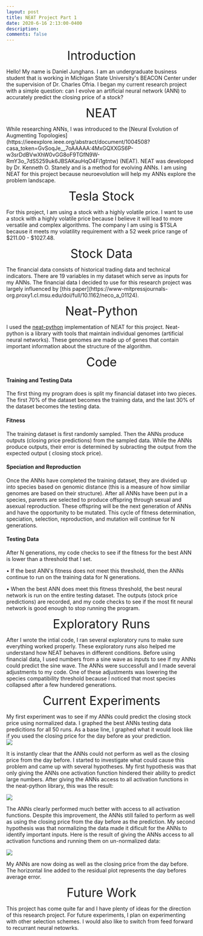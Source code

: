 ```yaml
---
layout: post
title: NEAT Project Part 1
date: 2020-6-16 2:13:00-0400
description: 
comments: false
---
```


<p style="text-align: center;"><font size="+3">Introduction</font></p>
Hello! My name is Daniel Junghans. I am an undergraduate business student that is working in Michigan State University's BEACON Center under the supervision of Dr. Charles Ofria. I began my current research project with a simple question: can I evolve an artificial neural network (ANN) to accurately predict the closing price of a stock? 

<p style="text-align: center;"><font size="+3">NEAT</font></p>
While researching ANNs, I was introduced to the [Neural Evolution of Augmenting Topologies](https://ieeexplore.ieee.org/abstract/document/1004508?casa_token=GvSoqJe__7oAAAAA:4MxGQXXGS6P-w3srDdBVwXhW0vGG8oF9TGfN9W-RmY3o_7dS5259uk6JBSAKauHqO4Fi1gtntw) (NEAT). NEAT was developed by Dr. Kenneth O. Stanely and is a method for evolving ANNs. I am using NEAT for this project because neuroevolution will help my ANNs explore the problem landscape.

<p style="text-align: center;"><font size="+3">Tesla Stock</font></p>
For this project, I am using a stock with a highly volatile price. I want to use a stock with a highly volatile price because I believe it will lead to more versatile and complex algorithms. The company I am using is $TSLA because it meets my volatility requirement with a 52 week price range of $211.00 - $1027.48. 

<p style="text-align: center;"><font size="+3">Stock Data</font></p>
The financial data consists of historical trading data and technical indicators. There are 19 variables in my dataset which serve as inputs for my ANNs. The financial data I decided to use for this research project was largely influenced by [this paper](https://www-mitpressjournals-org.proxy1.cl.msu.edu/doi/full/10.1162/neco_a_01124).


<p style="text-align: center;"><font size="+3">Neat-Python</font></p>

I used the [neat-python](https://neat-python.readthedocs.io/en/latest/) implementation of NEAT for this project. Neat-python is a library with tools that maintain individual genomes (artificial neural networks). These genomes are made up of genes that contain important information about the structure of the algorithm.

<p style="text-align: center;"><font size="+3">Code</font></p>

<h4>Training and Testing Data</h4>
The first thing my program does is split my financial dataset into two pieces. The first 70% of the dataset becomes the training data, and the last 30% of the dataset becomes the testing data. <br />

<h4>Fitness</h4>
The training dataset is first randomly sampled. Then the ANNs produce outputs (closing price predictions) from the sampled data. While the ANNs produce outputs, their error
is determined by subracting the output from the expected output ( closing stock price). 
<br />
<h4>Speciation and Reproduction</h4>
Once the ANNs have completed the training dataset, they are divided up into species based on genomic distance (this is a measure of how similiar genomes are based on their structure). After all ANNs have been put in a species, parents are selected to produce offspring through sexual and asexual reproduction. These offspring will be the next generation of ANNs and have the opportunity to be mutated. This cycle of fitness determination, speciation, selection, reproduction, and mutation will continue for N generations. 
<br />
<h4>Testing Data</h4>
After N generations, my code checks to see if the fitness for the best ANN is lower than a threshold that I set. 

•	If the best ANN's fitness does not meet this threshold, then the ANNs continue to run on the training data for N generations. 

•	When the best ANN does meet this fitness threshold, the best neural network is run on the entire testing dataset. The outputs (stock price predictions) are recorded, and my code checks to see if the most fit neural network is good enough to stop running the program.  


<p style="text-align: center;"><font size="+3">Exploratory Runs</font></p>
After I wrote the intial code, I ran several exploratory runs to make sure everything worked properly. These exploratory runs also helped me understand how NEAT behaves in different conditions. Before using financial data, I used numbers from a sine wave as inputs to see if my ANNs could predict the sine wave. The ANNs were successfull and I made several adjustments to my code. One of these adjustments was lowering the species compatibility threshold because I noticed that most species collapsed after a few hundered generations. 

<p style="text-align: center;"><font size="+3">Current Experiments</font></p>
My first experiment was to see if my ANNs could predict the closing stock price using normalized data. I graphed the best ANNs testing data predicitions for all 50 runs. As a base line, I graphed what it would look like if you used the closing price for the day before as your prediction. 

<div class="img">
    <img class="col three" src="{{ site.baseurl }}/assets/img/graph1.PNG">
</div>

It is instantly clear that the ANNs could not perform as well as the closing price from the day before. I started to investigate what could cause this problem and came up with several hypotheses. My first hypothesis was that only giving the ANNs one activation function hindered their ability to predict large numbers. After giving the ANNs access to all activation functions in the neat-python library, this was the result:

<div class="img">
    <img class="col three" src="{{ site.baseurl }}/assets/img/graph2.PNG">
</div>

The ANNs clearly performed much better with access to all activation functions. Despite this improvement, the ANNs still failed to perform as well as using the closing price from the day before as the prediction. My second hypothesis was that normalizing the data made it dificult for the ANNs to identify important inputs. Here is the result of giving the ANNs access to all activation functions and running them on un-normalized data:

<div class="img">
    <img class="col three" src="{{ site.baseurl }}/assets/img/graph3.PNG">
</div>

My ANNs are now doing as well as the closing price from the day before. The horizontal line added to the residual plot represents the day befores average error.

<p style="text-align: center;"><font size="+3">Future Work</font></p>
This project has come quite far and I have plenty of ideas for the direction of this research project. For future experiments, I plan on experimenting with other selection schemes. I would also like to switch from feed forward to recurrant neural netowrks. 

